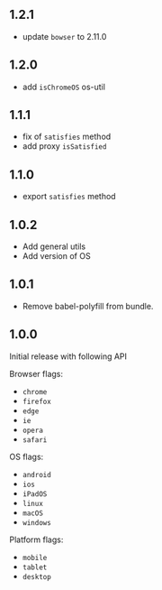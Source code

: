 ## 1.2.1

- update `bowser` to 2.11.0

## 1.2.0

- add `isChromeOS` os-util

## 1.1.1

- fix of `satisfies` method
- add proxy `isSatisfied`

## 1.1.0

- export `satisfies` method

## 1.0.2

- Add general utils
- Add version of OS

## 1.0.1

- Remove babel-polyfill from bundle.

## 1.0.0

Initial release with following API

Browser flags:
- `chrome`
- `firefox`
- `edge`
- `ie`
- `opera`
- `safari`

OS flags:
- `android`
- `ios`
- `iPadOS`
- `linux`
- `macOS`
- `windows`

Platform flags:
- `mobile`
- `tablet`
- `desktop`
